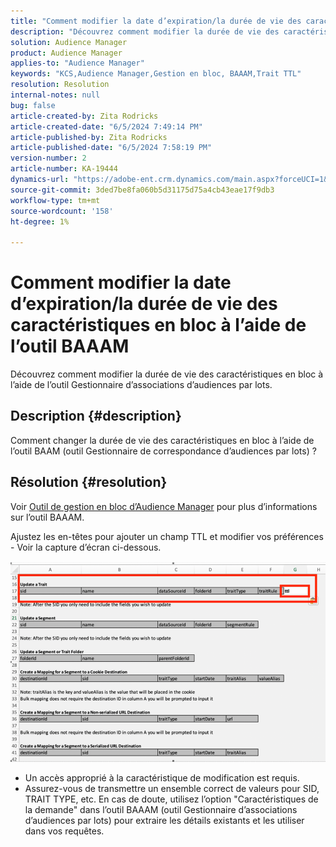 ```yaml
---
title: "Comment modifier la date d’expiration/la durée de vie des caractéristiques en bloc à l’aide de l’outil BAAAM"
description: "Découvrez comment modifier la durée de vie des caractéristiques en bloc à l’aide de l’outil Gestionnaire de correspondance d’audiences par lots."
solution: Audience Manager
product: Audience Manager
applies-to: "Audience Manager"
keywords: "KCS,Audience Manager,Gestion en bloc, BAAAM,Trait TTL"
resolution: Resolution
internal-notes: null
bug: false
article-created-by: Zita Rodricks
article-created-date: "6/5/2024 7:49:14 PM"
article-published-by: Zita Rodricks
article-published-date: "6/5/2024 7:58:19 PM"
version-number: 2
article-number: KA-19444
dynamics-url: "https://adobe-ent.crm.dynamics.com/main.aspx?forceUCI=1&pagetype=entityrecord&etn=knowledgearticle&id=aa7d68ab-7423-ef11-840a-000d3a372703"
source-git-commit: 3ded7be8fa060b5d31175d75a4cb43eae17f9db3
workflow-type: tm+mt
source-wordcount: '158'
ht-degree: 1%

---
```


# Comment modifier la date d’expiration/la durée de vie des caractéristiques en bloc à l’aide de l’outil BAAAM


Découvrez comment modifier la durée de vie des caractéristiques en bloc à l’aide de l’outil Gestionnaire d’associations d’audiences par lots.

## Description {#description}

Comment changer la durée de vie des caractéristiques en bloc à l’aide de l’outil BAAM (outil Gestionnaire de correspondance d’audiences par lots) ?

## Résolution {#resolution}


Voir [Outil de gestion en bloc d’Audience Manager](https://experienceleague.adobe.com/en/docs/audience-manager/user-guide/reference/bulk-management-tools/bulk-management-intro) pour plus d’informations sur l’outil BAAAM.

Ajustez les en-têtes pour ajouter un champ TTL et modifier vos préférences - Voir la capture d’écran ci-dessous.

![](assets/4bbed5f6-20d0-ec11-a7b5-0022480a8753.png)



- Un accès approprié à la caractéristique de modification est requis.
- Assurez-vous de transmettre un ensemble correct de valeurs pour SID, TRAIT TYPE, etc. En cas de doute, utilisez l’option &quot;Caractéristiques de la demande&quot; dans l’outil BAAAM (outil Gestionnaire d’associations d’audiences par lots) pour extraire les détails existants et les utiliser dans vos requêtes.

